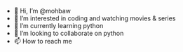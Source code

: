 - 👋 Hi, I’m @mohbaw
- 👀 I’m interested in coding and watching movies & series
- 🌱 I’m currently learning python 
- 💞️ I’m looking to collaborate on python
- 📫 How to reach me 

<!---
mohbaw/mohbaw is a ✨ special ✨ repository because its `README.md` (this file) appears on your GitHub profile.
You can click the Preview link to take a look at your changes.
--->
